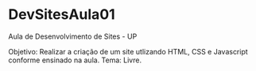 # DevSitesAula01
 Aula de Desenvolvimento de Sites - UP

Objetivo: Realizar a criação de um site utlizando HTML, CSS e Javascript conforme ensinado na aula.
Tema: Livre.
